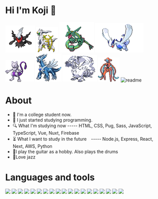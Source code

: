 # Hi I'm Koji :wave:
![darkrai](https://raw.githubusercontent.com/PokeAPI/sprites/master/sprites/pokemon/versions/generation-v/black-white/animated/491.gif)
![darkrai](https://raw.githubusercontent.com/PokeAPI/sprites/master/sprites/pokemon/versions/generation-v/black-white/animated/493.gif)
![darkrai](https://raw.githubusercontent.com/PokeAPI/sprites/master/sprites/pokemon/versions/generation-v/black-white/animated/384.gif)
![darkrai](https://raw.githubusercontent.com/PokeAPI/sprites/master/sprites/pokemon/versions/generation-v/black-white/animated/249.gif)
![darkrai](https://raw.githubusercontent.com/PokeAPI/sprites/master/sprites/pokemon/versions/generation-v/black-white/animated/150.gif)
![darkrai](https://raw.githubusercontent.com/PokeAPI/sprites/master/sprites/pokemon/versions/generation-v/black-white/animated/483.gif)
![darkrai](https://raw.githubusercontent.com/PokeAPI/sprites/master/sprites/pokemon/versions/generation-v/black-white/animated/643.gif)
![darkrai](https://raw.githubusercontent.com/PokeAPI/sprites/master/sprites/pokemon/versions/generation-v/black-white/animated/386.gif)
![readme](https://user-images.githubusercontent.com/71201308/99968993-3844fe00-2ddd-11eb-90c0-972f25ad58ce.png)
# About 
-  :pencil: I'm a college student now.
-  :muscle: I just started studying programming.
-  :mag: What I'm studying now ----- HTML, CSS, Pug, Sass, JavaScript, TypeScript, Vue, Nuxt, Firebase
- :hourglass_flowing_sand: What I want to study in the future　----- Node.js, Express, React, Next, AWS, Python
- :guitar:I play the guitar as a hobby. Also plays the drums
-  :saxophone:Love jazz
# Languages and tools
<img src="https://cdn.svgporn.com/logos/html-5.svg" width="50px"> <img src="https://cdn.svgporn.com/logos/css-3.svg" width="50px"> <img src="https://cdn.svgporn.com/logos/sass.svg" width="50px"> <img src="https://cdn.svgporn.com/logos/pug.svg" width="50px"> <img src="https://cdn.svgporn.com/logos/javascript.svg" width="50px"> <img src="https://cdn.svgporn.com/logos/typescript-icon.svg" width="50px"> <img src="https://cdn.svgporn.com/logos/vue.svg" width="50px"> <img src="https://cdn.svgporn.com/logos/vuetifyjs.svg" width="50px"> <img src="https://cdn.svgporn.com/logos/nuxt-icon.svg" width="50px"> <img src="https://cdn.svgporn.com/logos/npm.svg" width="50px"> <img src="https://cdn.svgporn.com/logos/python.svg" width="50px"> <img src="https://cdn.svgporn.com/logos/django.svg" width="50px"> <img src="https://cdn.svgporn.com/logos/firebase.svg" width="50px"> <img src="https://cdn.svgporn.com/logos/git-icon.svg" width="50px"> <img src="https://cdn.svgporn.com/logos/github-icon.svg" width="50px"> <img src="https://cdn.svgporn.com/logos/gitlab.svg" width="50px"> <img src="https://cdn.svgporn.com/logos/visual-studio-code.svg" width="50px"> <img src="https://cdn.svgporn.com/logos/eslint.svg" width="50px"> <img src="https://cdn.svgporn.com/logos/prettier.svg" width="50px">
